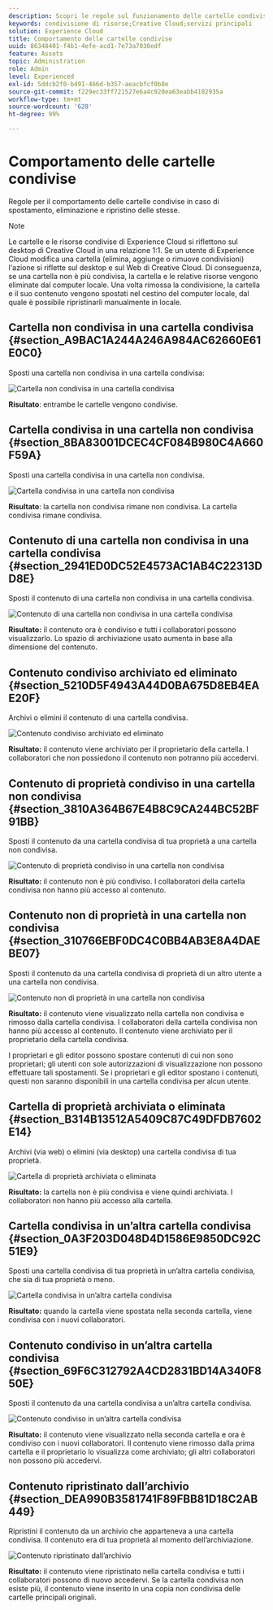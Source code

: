 ```yaml
---
description: Scopri le regole sul funzionamento delle cartelle condivise quando vengono spostate, eliminate e ripristinate in Experience Cloud.
keywords: condivisione di risorse;Creative Cloud;servizi principali
solution: Experience Cloud
title: Comportamento delle cartelle condivise
uuid: 86348401-f4b1-4efe-acd1-7e73a7030edf
feature: Assets
topic: Administration
role: Admin
level: Experienced
exl-id: 5ddcb2f0-b491-466d-b357-aeacbfcf0b8e
source-git-commit: f229ec33ff721527e6a4c920ea63eabb4102935a
workflow-type: tm+mt
source-wordcount: '628'
ht-degree: 99%

---
```


# Comportamento delle cartelle condivise

Regole per il comportamento delle cartelle condivise in caso di spostamento, eliminazione e ripristino delle stesse.

>[!NOTE]
>
>Le cartelle e le risorse condivise di Experience Cloud si riflettono sul desktop di Creative Cloud in una relazione 1:1. Se un utente di Experience Cloud modifica una cartella (elimina, aggiunge o rimuove condivisioni) l&#39;azione si riflette sul desktop e sul Web di Creative Cloud. Di conseguenza, se una cartella non è più condivisa, la cartella e le relative risorse vengono eliminate dal computer locale. Una volta rimossa la condivisione, la cartella e il suo contenuto vengono spostati nel cestino del computer locale, dal quale è possibile ripristinarli manualmente in locale.

## Cartella non condivisa in una cartella condivisa {#section_A9BAC1A244A246A984AC62660E61E0C0}

Sposti una cartella non condivisa in una cartella condivisa:

![Cartella non condivisa in una cartella condivisa](assets/01_assets_move.png)

**Risultato**: entrambe le cartelle vengono condivise.

## Cartella condivisa in una cartella non condivisa {#section_8BA83001DCEC4CF084B980C4A660F59A}

Sposti una cartella condivisa in una cartella non condivisa.

![Cartella condivisa in una cartella non condivisa](assets/02_assets_move.png)

**Risultato**: la cartella non condivisa rimane non condivisa. La cartella condivisa rimane condivisa.

## Contenuto di una cartella non condivisa in una cartella condivisa {#section_2941ED0DC52E4573AC1AB4C22313DD8E}

Sposti il contenuto di una cartella non condivisa in una cartella condivisa.

![Contenuto di una cartella non condivisa in una cartella condivisa](assets/03_assets_move.png)

**Risultato:** il contenuto ora è condiviso e tutti i collaboratori possono visualizzarlo. Lo spazio di archiviazione usato aumenta in base alla dimensione del contenuto.

## Contenuto condiviso archiviato ed eliminato {#section_5210D5F4943A44D0BA675D8EB4EAE20F}

Archivi o elimini il contenuto di una cartella condivisa.

![Contenuto condiviso archiviato ed eliminato](assets/04_assets_move.png)

**Risultato:** il contenuto viene archiviato per il proprietario della cartella. I collaboratori che non possiedono il contenuto non potranno più accedervi.

## Contenuto di proprietà condiviso in una cartella non condivisa {#section_3810A364B67E4B8C9CA244BC52BF91BB}

Sposti il contenuto da una cartella condivisa di tua proprietà a una cartella non condivisa.

![Contenuto di proprietà condiviso in una cartella non condivisa](assets/05_assets_move.png)

**Risultato:** il contenuto non è più condiviso. I collaboratori della cartella condivisa non hanno più accesso al contenuto.

## Contenuto non di proprietà in una cartella non condivisa {#section_310766EBF0DC4C0BB4AB3E8A4DAEBE07}

Sposti il contenuto da una cartella condivisa di proprietà di un altro utente a una cartella non condivisa.

![Contenuto non di proprietà in una cartella non condivisa](assets/06_assets_move.png)

**Risultato:** il contenuto viene visualizzato nella cartella non condivisa e rimosso dalla cartella condivisa. I collaboratori della cartella condivisa non hanno più accesso al contenuto. Il contenuto viene archiviato per il proprietario della cartella condivisa.

I proprietari e gli editor possono spostare contenuti di cui non sono proprietari; gli utenti con sole autorizzazioni di visualizzazione non possono effettuare tali spostamenti. Se i proprietari e gli editor spostano i contenuti, questi non saranno disponibili in una cartella condivisa per alcun utente.

## Cartella di proprietà archiviata o eliminata {#section_B314B13512A5409C87C49DFDB7602E14}

Archivi (via web) o elimini (via desktop) una cartella condivisa di tua proprietà.

![Cartella di proprietà archiviata o eliminata](assets/07_assets_move.png)

**Risultato:** la cartella non è più condivisa e viene quindi archiviata. I collaboratori non hanno più accesso alla cartella.

## Cartella condivisa in un’altra cartella condivisa {#section_0A3F203D048D4D1586E9850DC92C51E9}

Sposti una cartella condivisa di tua proprietà in un’altra cartella condivisa, che sia di tua proprietà o meno.

![Cartella condivisa in un’altra cartella condivisa](assets/09_assets_move.png)

**Risultato:** quando la cartella viene spostata nella seconda cartella, viene condivisa con i nuovi collaboratori.

## Contenuto condiviso in un’altra cartella condivisa {#section_69F6C312792A4CD2831BD14A340F850E}

Sposti il contenuto da una cartella condivisa a un’altra cartella condivisa.

![Contenuto condiviso in un’altra cartella condivisa](assets/11_assets_move.png)

**Risultato:** il contenuto viene visualizzato nella seconda cartella e ora è condiviso con i nuovi collaboratori. Il contenuto viene rimosso dalla prima cartella e il proprietario lo visualizza come archiviato; gli altri collaboratori non possono più accedervi.

## Contenuto ripristinato dall’archivio {#section_DEA990B3581741F89FBB81D18C2AB449}

Ripristini il contenuto da un archivio che apparteneva a una cartella condivisa. Il contenuto era di tua proprietà al momento dell’archiviazione.

![Contenuto ripristinato dall’archivio](assets/12_assets_move.png)

**Risultato:** il contenuto viene ripristinato nella cartella condivisa e tutti i collaboratori possono di nuovo accedervi. Se la cartella condivisa non esiste più, il contenuto viene inserito in una copia non condivisa delle cartelle principali originali.
